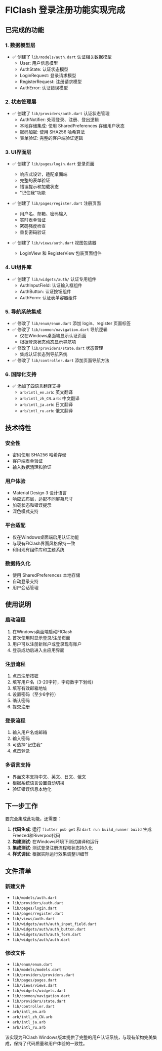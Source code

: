 # FlClash 登录注册功能实现完成

## 已完成的功能

### 1. 数据模型层
- ✅ 创建了 `lib/models/auth.dart` 认证相关数据模型
  - User: 用户信息模型
  - AuthState: 认证状态模型  
  - LoginRequest: 登录请求模型
  - RegisterRequest: 注册请求模型
  - AuthError: 认证错误模型

### 2. 状态管理层
- ✅ 创建了 `lib/providers/auth.dart` 认证状态管理
  - AuthNotifier: 处理登录、注册、登出逻辑
  - 本地存储集成: 使用 SharedPreferences 存储用户状态
  - 密码加密: 使用 SHA256 哈希算法
  - 表单验证: 完整的客户端验证逻辑

### 3. UI界面层
- ✅ 创建了 `lib/pages/login.dart` 登录页面
  - 响应式设计，适配桌面端
  - 完整的表单验证
  - 错误提示和加载状态
  - "记住我"功能

- ✅ 创建了 `lib/pages/register.dart` 注册页面  
  - 用户名、邮箱、密码输入
  - 实时表单验证
  - 密码强度检查
  - 重复密码验证

- ✅ 创建了 `lib/views/auth.dart` 视图包装器
  - LoginView 和 RegisterView 包装页面组件

### 4. UI组件库
- ✅ 创建了 `lib/widgets/auth/` 认证专用组件
  - AuthInputField: 认证输入框组件
  - AuthButton: 认证按钮组件  
  - AuthForm: 认证表单容器组件

### 5. 导航系统集成
- ✅ 修改了 `lib/enum/enum.dart` 添加 login、register 页面标签
- ✅ 修改了 `lib/common/navigation.dart` 导航逻辑
  - 仅在Windows桌面端显示认证页面
  - 根据登录状态动态显示导航项
- ✅ 修改了 `lib/providers/state.dart` 状态管理
  - 集成认证状态到导航系统
- ✅ 修改了 `lib/controller.dart` 添加页面导航方法

### 6. 国际化支持
- ✅ 添加了四语言翻译支持
  - `arb/intl_en.arb`: 英文翻译
  - `arb/intl_zh_CN.arb`: 中文翻译  
  - `arb/intl_ja.arb`: 日文翻译
  - `arb/intl_ru.arb`: 俄文翻译

## 技术特性

### 安全性
- 密码使用 SHA256 哈希存储
- 客户端表单验证
- 输入数据清理和验证

### 用户体验
- Material Design 3 设计语言
- 响应式布局，适配不同屏幕尺寸
- 加载状态和错误提示
- 深色模式支持

### 平台适配
- 仅在Windows桌面端启用认证功能
- 与现有FlClash界面风格保持一致
- 利用现有组件库和主题系统

### 数据持久化
- 使用 SharedPreferences 本地存储
- 自动登录支持
- 用户会话管理

## 使用说明

### 启动流程
1. 在Windows桌面端启动FlClash
2. 首次使用时显示登录/注册页面
3. 用户可以注册新账户或登录现有账户
4. 登录成功后进入主应用界面

### 注册流程
1. 点击注册按钮
2. 填写用户名（3-20字符，字母数字下划线）
3. 填写有效邮箱地址
4. 设置密码（至少6字符）
5. 确认密码
6. 提交注册

### 登录流程
1. 输入用户名或邮箱
2. 输入密码
3. 可选择"记住我"
4. 点击登录

### 多语言支持
- 界面文本支持中文、英文、日文、俄文
- 根据系统语言设置自动切换
- 验证错误信息本地化

## 下一步工作

要完全集成此功能，还需要：

1. **代码生成**: 运行 `flutter pub get` 和 `dart run build_runner build` 生成Freezed和Riverpod代码
2. **构建测试**: 在Windows环境下测试编译和运行
3. **集成测试**: 测试登录注册流程和状态持久化
4. **样式调优**: 根据实际运行效果调整UI细节

## 文件清单

### 新建文件
- `lib/models/auth.dart`
- `lib/providers/auth.dart` 
- `lib/pages/login.dart`
- `lib/pages/register.dart`
- `lib/views/auth.dart`
- `lib/widgets/auth/auth_input_field.dart`
- `lib/widgets/auth/auth_button.dart`
- `lib/widgets/auth/auth_form.dart`
- `lib/widgets/auth/auth.dart`

### 修改文件
- `lib/enum/enum.dart`
- `lib/models/models.dart`
- `lib/providers/providers.dart`
- `lib/pages/pages.dart`
- `lib/views/views.dart`
- `lib/widgets/widgets.dart`
- `lib/common/navigation.dart`
- `lib/providers/state.dart`
- `lib/controller.dart`
- `arb/intl_en.arb`
- `arb/intl_zh_CN.arb`
- `arb/intl_ja.arb`
- `arb/intl_ru.arb`

该实现为FlClash Windows版本提供了完整的用户认证系统，与现有架构完美集成，保持了代码质量和用户体验的一致性。
